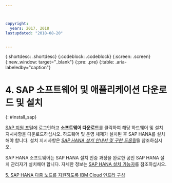 ```yaml
---



copyright:
  years: 2017, 2018
lastupdated: "2018-08-20"


---
```


{:shortdesc: .shortdesc}
{:codeblock: .codeblock}
{:screen: .screen}
{:new_window: target="_blank"}
{:pre: .pre}
{:table: .aria-labeledby="caption"}

# 4. SAP 소프트웨어 및 애플리케이션 다운로드 및 설치
{: #install_sap}

[SAP 지원 포털](https://support.sap.com/en/index.html)에 로그인하고 **소프트웨어 다운로드**를 클릭하여 해당 하드웨어 및 설치 지시사항을 다운로드하십시오. 하드웨어 및 운영 체제가 설치된 후 SAP HANA를 설치해야 합니다. 설치 지시사항은 [*SAP HANA 설치 안내서 및 구현 도움말*](https://www.sap.com/products/hana/implementation/resources.html)을 참조하십시오.

SAP HANA 소프트웨어는 SAP HANA 설치 인증 과정을 완료한 공인 SAP HANA 설치 관리자가 설치해야 합니다. 자세한 정보는 [SAP HANA 설치 가능자](http://www.saphanacentral.com/p/who-can-install-sap-hana.html)를 참조하십시오.

 [5. SAP HANA 다중 노드를 지원하도록 IBM Cloud 인프라 구성](/docs/infrastructure/sap-hana/hana-multi-node.html)
